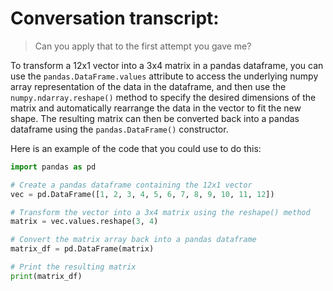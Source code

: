 # Conversation transcript:

> Can you apply that to the first attempt you gave me?

To transform a 12x1 vector into a 3x4 matrix in a pandas dataframe, you can use the `pandas.DataFrame.values` attribute to access the underlying numpy array representation of the data in the dataframe, and then use the `numpy.ndarray.reshape()` method to specify the desired dimensions of the matrix and automatically rearrange the data in the vector to fit the new shape. The resulting matrix can then be converted back into a pandas dataframe using the `pandas.DataFrame()` constructor.

Here is an example of the code that you could use to do this:

```python
import pandas as pd

# Create a pandas dataframe containing the 12x1 vector
vec = pd.DataFrame([1, 2, 3, 4, 5, 6, 7, 8, 9, 10, 11, 12])

# Transform the vector into a 3x4 matrix using the reshape() method
matrix = vec.values.reshape(3, 4)

# Convert the matrix array back into a pandas dataframe
matrix_df = pd.DataFrame(matrix)

# Print the resulting matrix
print(matrix_df)

